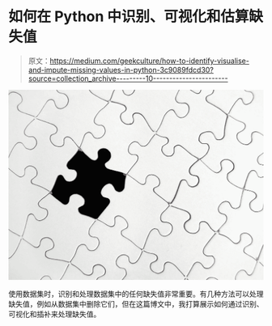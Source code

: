 # 如何在 Python 中识别、可视化和估算缺失值

> 原文：<https://medium.com/geekculture/how-to-identify-visualise-and-impute-missing-values-in-python-3c9089fdcd30?source=collection_archive---------10----------------------->

![](img/df7829fa36786b17324bd07a565fce96.png)

使用数据集时，识别和处理数据集中的任何缺失值非常重要。有几种方法可以处理缺失值，例如从数据集中删除它们，但在这篇博文中，我打算展示如何通过识别、可视化和插补来处理缺失值。